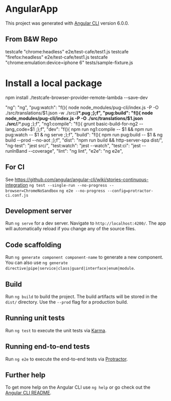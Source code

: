 # AngularApp

This project was generated with [Angular CLI](https://github.com/angular/angular-cli) version 6.0.0.

## From B&W Repo
testcafe "chrome:headless" e2e/test-cafe/test1.js
testcafe "firefox:headless" e2e/test-cafe/test1.js
testcafe "chrome:emulation:device=iphone 6" tests/sample-fixture.js

# Install a local package
npm install ./testcafe-browser-provider-remote-lambda --save-dev

"ng": "ng",
"pug:watch": "f(){ node node_modules/pug-cli/index.js -P -O ./src/translations/$1.json -w ./src/**/*.pug ;};f",
"pug:build": "f(){ node node_modules/pug-cli/index.js -P -O ./src/translations/$1.json ./src/**/*.pug ;};f",
"ng1:compile": "f(){ grunt basic-build-for-ng2 --lang_code=$1 ;};f",
"dev": "f(){ npm run ng1:compile -- $1 && npm run pug:watch -- $1 & ng serve ;};f",
"build": "f(){ npm run pug:build -- $1 & ng build --prod --no-aot ;};f",
"dist": "npm run build && http-server-spa dist/",
"ng-test": "jest src/",
"test:watch": "jest --watch",
"test:ci": "jest --runInBand --coverage",
"lint": "ng lint",
"e2e": "ng e2e",


## For CI
See https://github.com/angular/angular-cli/wiki/stories-continuous-integration
```ng test --single-run --no-progress --browser=ChromeNoSandbox```
```ng e2e --no-progress --config=protractor-ci.conf.js```

## Development server

Run `ng serve` for a dev server. Navigate to `http://localhost:4200/`. The app will automatically reload if you change any of the source files.

## Code scaffolding

Run `ng generate component component-name` to generate a new component. You can also use `ng generate directive|pipe|service|class|guard|interface|enum|module`.

## Build

Run `ng build` to build the project. The build artifacts will be stored in the `dist/` directory. Use the `--prod` flag for a production build.

## Running unit tests

Run `ng test` to execute the unit tests via [Karma](https://karma-runner.github.io).

## Running end-to-end tests

Run `ng e2e` to execute the end-to-end tests via [Protractor](http://www.protractortest.org/).

## Further help

To get more help on the Angular CLI use `ng help` or go check out the [Angular CLI README](https://github.com/angular/angular-cli/blob/master/README.md).
